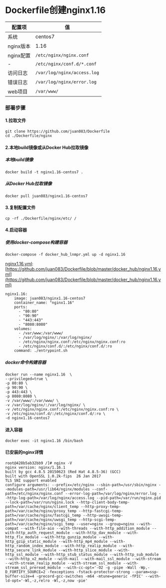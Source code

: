 Dockerfile创建nginx1.16
====

配置项 | 值  
-|-
系统 | centos7
nginx版本 | 1.16
nginx配置 | `/etc/nginx/nginx.conf`
- | `/etc/nginx/conf.d/*.conf`
访问日志 | `/var/log/nginx/access.log`
错误日志 | `/var/log/nginx/error.log`
web项目 | `/var/www/`

### 部署步骤
#### 1.拉取文件
```
git clone https://github.com/juan083/Dockerfile
cd ./Dockerfile/nginx
```

#### 2.本地build镜像或从Docker Hub拉取镜像
##### 本地build镜像
```
docker build -t nginx1.16-centos7 .
```

##### 从Docker Hub拉取镜像
```
docker pull juan083/nginx1.16-centos7
```

#### 3.复制配置文件
```
cp -rf ./Dockerfile/nginx/etc/ /
```

#### 4.启动容器
##### 使用docker-compose构建容器
```
docker-compose -f docker_hub_lnmpr.yml up -d nginx1.16
```

[nginx1.16.yml](https://github.com/juan083/Dockerfile/blob/master/docker_hub/nginx1.16.yml): [https://github.com/juan083/Dockerfile/blob/master/docker_hub/nginx1.16.yml](https://github.com/juan083/Dockerfile/blob/master/docker_hub/nginx1.16.yml)

```
nginx1.16:
    image: juan083/nginx1.16-centos7
    container_name: "nginx1.16"
    ports:
      - "80:80"
      - "90:90"
      - "443:443"
      - "8080:8080"
    volumes:
      - /var/www:/var/www/
      - /var/log/nginx/:/var/log/nginx/
      - /etc/nginx/nginx.conf:/etc/nginx/nginx.conf:ro
      - /etc/nginx/conf.d/:/etc/nginx/conf.d/:ro
    command: ./entrypoint.sh
```

##### docker命令构建容器
```
docker run --name nginx1.16  \
--privileged=true \
-p 80:80 \
-p 90:90 \
-p 443:443 \
-p 8080:8080 \
-v /var/www/:/var/www/ \
-v /var/log/nginx/:/var/log/nginx/ \
-v /etc/nginx/nginx.conf:/etc/nginx/nginx.conf:ro \
-v /etc/nginx/conf.d/:/etc/nginx/conf.d/:ro \
-d nginx1.16-centos7
```

#### 进入容器
```
docker exec -it nginx1.16 /bin/bash
```

#### 已安装的nginx详情
```
root@428b5ab32bb9 /]# nginx -V
nginx version: nginx/1.16.1
built by gcc 4.8.5 20150623 (Red Hat 4.8.5-36) (GCC)
built with OpenSSL 1.0.2k-fips  26 Jan 2017
TLS SNI support enabled
configure arguments: --prefix=/etc/nginx --sbin-path=/usr/sbin/nginx --modules-path=/usr/lib64/nginx/modules --conf-path=/etc/nginx/nginx.conf --error-log-path=/var/log/nginx/error.log --http-log-path=/var/log/nginx/access.log --pid-path=/var/run/nginx.pid --lock-path=/var/run/nginx.lock --http-client-body-temp-path=/var/cache/nginx/client_temp --http-proxy-temp-path=/var/cache/nginx/proxy_temp --http-fastcgi-temp-path=/var/cache/nginx/fastcgi_temp --http-uwsgi-temp-path=/var/cache/nginx/uwsgi_temp --http-scgi-temp-path=/var/cache/nginx/scgi_temp --user=nginx --group=nginx --with-compat --with-file-aio --with-threads --with-http_addition_module --with-http_auth_request_module --with-http_dav_module --with-http_flv_module --with-http_gunzip_module --with-http_gzip_static_module --with-http_mp4_module --with-http_random_index_module --with-http_realip_module --with-http_secure_link_module --with-http_slice_module --with-http_ssl_module --with-http_stub_status_module --with-http_sub_module --with-http_v2_module --with-mail --with-mail_ssl_module --with-stream --with-stream_realip_module --with-stream_ssl_module --with-stream_ssl_preread_module --with-cc-opt='-O2 -g -pipe -Wall -Wp,-D_FORTIFY_SOURCE=2 -fexceptions -fstack-protector-strong --param=ssp-buffer-size=4 -grecord-gcc-switches -m64 -mtune=generic -fPIC' --with-ld-opt='-Wl,-z,relro -Wl,-z,now -pie'
```
